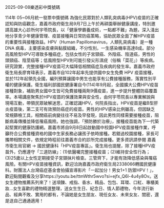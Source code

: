 
2025-09-08樂透彩中獎號碼

                                
114年 05~06月統一發票中獎號碼
                             為強化民眾對於人類乳突病毒(HPV)疫苗的正確認知與防癌觀念，嘉義市政府衛生局9月7日上午於再耕園舉辦健康講座，特別邀請高雄大心診所何宇苓院長，以「健康學霸養成術，一點都不難」為題，深入淺出地分享青少年健康管理、疫苗接種與日常防癌策略，協助民眾全面了解HPV疫苗的重要性與接種效益。HPV（Human Papillomavirus，人類乳突病毒）是一種 DNA 病毒，主要感染皮膚與黏膜組織，不分性別，一生感染機率高達8成。部分高風險型HPV可導致多種癌症，包括女性的子宮頸癌、外陰癌、陰道癌，男性的頭頸癌、陰莖癌等；低風險型HPV則可能引發尖形濕疣（俗稱「菜花」）等疾病。研究證實，完整接種HPV疫苗可大幅降低相關癌症及疾病的發生率。嘉義市政府衛生局長廖育瑋表示，嘉義市自102年起率先提供國中女生免費 HPV 疫苗接種，並於112年起領先全國，編列預算讓國中男生也能享有公費接種服務，落實性別平權的健康保護。衛生福利部國民健康署自今(114)年9月起，全國擴大公費HPV疫苗接種對象，補助男女國中生皆可免費接種兩劑9價疫苗，進一步提升整體防癌覆蓋率。本場講座聚焦於HPV疫苗的保護效果與安全性，由何宇苓院長以專業解說與現場互動，帶領民眾破解迷思，正確認識HPV。何院長指出，HPV疫苗是繼B型肝炎疫苗後，第二支可有效預防癌症的疫苗。男性的HPV感染比例雖高，但因缺乏常規篩檢工具，相關癌前病變往往不易及早發現，因此男性同樣需要接種疫苗，阻斷病毒傳播並降低罹癌風險。她也強調，「預防勝於治療」，接種疫苗能為下一代築起堅實的健康防護網。嘉義市將自9月8日起啟動國中校園HPV疫苗接種作業，呼籲符合公費接種資格的國中生家長務必讓孩子依時接種。若錯過校園接種，家長可攜帶相關文件，依規定時程前往嘉義市合約診所完成接種。更多資訊請參閱 嘉義市衛生局官網 → 國民健康科「HPV疫苗專區」。衛生局也提醒，除了接種HPV疫苗外，仍應遵守「三道防線」：(1)依醫囑完整接種疫苗；(2)維持安全性行為；(3)25歲以上女性定期接受子宮頸抹片檢查。三管齊下，才能有效降低感染與罹癌風險。有關HPV疫苗接種資訊，歡迎洽詢嘉義市政府衛生局2338066轉國民健康科。財團法人台灣癌症基金會拍攝宣導影片「一起加分！男女1+1 防禦HPV！」，歡迎點閱觀看及分享https://youtu.be/ttmWthr5wvo?si=ejfx_Q6l-4u4y8Ov。送女生禮物推薦系列來了！送項鍊、戒指、香水、精品、包包、耳環、口紅、專櫃美妝...女生喜歡的禮物精選整理，送女生生日、紀念日、情人節禮物，今年流行新品、經典不敗、實用的都有，不論她是女生朋友、現任女友、未來女友、閨密，還是送自己通通適用！